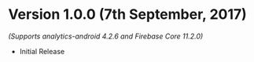 Version 1.0.0 (7th September, 2017)
===================================
*(Supports analytics-android 4.2.6 and Firebase Core 11.2.0)*

  * Initial Release 
